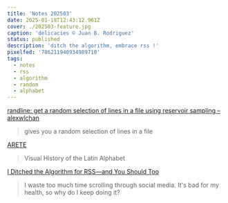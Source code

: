 ```yaml
---
title: 'Notes 202503'
date: 2025-01-18T12:43:12.961Z
cover: ./202503-feature.jpg
caption: 'delicacies © Juan B. Rodriguez'
status: published
description: 'ditch the algorithm, embrace rss !'
pixelfed: '786211940934989710'
tags:
  - notes
  - rss
  - algorithm
  - random
  - alphabet
---
```


[randline: get a random selection of lines in a file using reservoir sampling – alexwlchan](https://alexwlchan.net/2025/randline/)

> gives you a random selection of lines in a file

[ARETE](https://uclab.fh-potsdam.de/arete/en?ref=sidebar)

> Visual History of the Latin Alphabet

[I Ditched the Algorithm for RSS—and You Should Too](https://joeyehand.com/blog/2025/01/15/i-ditched-the-algorithm-for-rssand-you-should-too/#setup)

> I waste too much time scrolling through social media. It's bad for my health, so why do I keep doing it?

